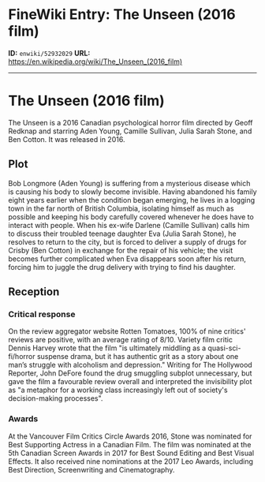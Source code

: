 # FineWiki Entry: The Unseen (2016 film)

**ID:** `enwiki/52932029`
**URL:** <https://en.wikipedia.org/wiki/The_Unseen_(2016_film)>

--- 

# The Unseen (2016 film)
The Unseen is a 2016 Canadian psychological horror film directed by Geoff Redknap and starring Aden Young, Camille Sullivan, Julia Sarah Stone, and Ben Cotton. It was released in 2016.

## Plot
Bob Longmore (Aden Young) is suffering from  a mysterious disease which is causing his body to slowly become invisible. Having abandoned his family eight years earlier when the condition began emerging, he lives in a logging town in the far north of British Columbia, isolating himself as much as possible and keeping his body carefully covered whenever he does have to interact with people.
When his ex-wife Darlene (Camille Sullivan) calls him to discuss their troubled teenage daughter Eva (Julia Sarah Stone), he resolves to return to the city, but is forced to deliver a supply of drugs for Crisby (Ben Cotton) in exchange for the repair of his vehicle; the visit becomes further complicated when Eva disappears soon after his return, forcing him to juggle the drug delivery with trying to find his daughter.

## Reception

### Critical response
On the review aggregator website Rotten Tomatoes, 100% of nine critics' reviews are positive, with an average rating of 8/10.
Variety film critic Dennis Harvey wrote that the film "is ultimately middling as a quasi-sci-fi/horror suspense drama, but it has authentic grit as a story about one man’s struggle with alcoholism and depression." Writing for The Hollywood Reporter, John DeFore found the drug smuggling subplot unnecessary, but gave the film a favourable review overall and interpreted the invisibility plot as "a metaphor for a working class increasingly left out of society's decision-making processes".

### Awards
At the Vancouver Film Critics Circle Awards 2016, Stone was nominated for Best Supporting Actress in a Canadian Film.
The film was nominated at the 5th Canadian Screen Awards in 2017 for Best Sound Editing and Best Visual Effects.
It also received nine nominations at the 2017 Leo Awards, including Best Direction, Screenwriting and Cinematography.
